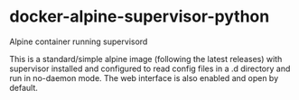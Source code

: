 # docker-alpine-supervisor-python
Alpine container running supervisord

This is a standard/simple alpine image (following the latest releases) with supervisor installed and configured to read config files in a .d directory and run in no-daemon mode.  The web interface is also enabled and open by default.
